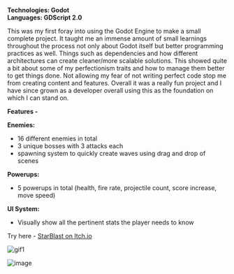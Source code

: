 **Technologies: Godot \
Languages: GDScript 2.0**

This was my first foray into using the Godot Engine to make a small complete project. It taught me an immense amount of small learnings throughout the process not only about Godot itself but better programming practices as well. Things such as dependencies and how different architectures can create cleaner/more scalable solutions. This showed quite a bit about some of my perfectionism traits and how to manage them better to get things done. Not allowing my fear of not writing perfect code stop me from creating content and features. Overall it was a really fun project and I have since grown as a developer overall using this as the foundation on which I can stand on.

**Features -**

**Enemies:**
  - 16 different enemies in total
  - 3 unique bosses with 3 attacks each
  - spawning system to quickly create waves using drag and drop of scenes

**Powerups:**
  - 5 powerups in total (health, fire rate, projectile count, score increase, move speed)

**UI System:**
  - Visually show all the pertinent stats the player needs to know
    
    

Try here - [StarBlast on Itch.io](https://kombooch.itch.io/starblast)

![gif1](https://github.com/SamDevelopsCode/StarBlast/assets/122749374/07ddb66f-53e7-467c-82d9-e6fbc80b6eea)

![image](https://github.com/SamDevelopsCode/StarBlast/assets/122749374/98c7bdcb-2e1d-43cd-beb3-dbac0ffbd7b9)

